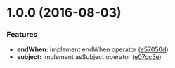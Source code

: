 <a name="1.0.0"></a>
# 1.0.0 (2016-08-03)


### Features

* **endWhen:** implement endWhen operator ([e57050d](https://github.com/TylorS/tempest/commit/e57050d))
* **subject:** implement asSubject operator ([e07cc5e](https://github.com/TylorS/tempest/commit/e07cc5e))



